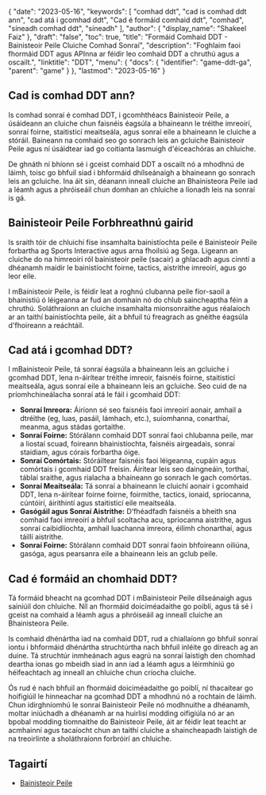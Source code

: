 {
  "date": "2023-05-16",
  "keywords": [
"comhad ddt",
"cad is comhad ddt ann",
"cad atá i gcomhad ddt",
"Cad é formáid comhaid ddt",
"comhad",
"síneadh comhad ddt",
"síneadh"
],
  "author": {
    "display_name": "Shakeel Faiz"
},
  "draft": "false",
  "toc": true,
  "title": "Formáid Comhaid DDT - Bainisteoir Peile Cluiche Comhad Sonraí",
  "description": "Foghlaim faoi fhormáid DDT agus APInna ar féidir leo comhaid DDT a chruthú agus a oscailt.",
  "linktitle": "DDT",
  "menu": {
    "docs": {
      "identifier": "game-ddt-ga",
      "parent": "game"
}
},
  "lastmod": "2023-05-16"
}

## Cad is comhad DDT ann?

Is comhad sonraí é comhad DDT, i gcomhthéacs Bainisteoir Peile, a úsáideann an cluiche chun faisnéis éagsúla a bhaineann le tréithe imreoirí, sonraí foirne, staitisticí meaitseála, agus sonraí eile a bhaineann le cluiche a stóráil. Baineann na comhaid seo go sonrach leis an gcluiche Bainisteoir Peile agus ní úsáidtear iad go coitianta lasmuigh d'éiceachóras an chluiche.

De ghnáth ní bhíonn sé i gceist comhaid DDT a oscailt nó a mhodhnú de láimh, toisc go bhfuil siad i bhformáid dhílseánaigh a bhaineann go sonrach leis an gcluiche. Ina áit sin, déanann inneall cluiche an Bhainisteora Peile iad a léamh agus a phróiseáil chun domhan an chluiche a líonadh leis na sonraí is gá.

## Bainisteoir Peile Forbhreathnú gairid

Is sraith tóir de chluichí físe insamhalta bainistíochta peile é Bainisteoir Peile forbartha ag Sports Interactive agus arna fhoilsiú ag Sega. Ligeann an cluiche do na himreoirí ról bainisteoir peile (sacair) a ghlacadh agus cinntí a dhéanamh maidir le bainistíocht foirne, tactics, aistrithe imreoirí, agus go leor eile.

I mBainisteoir Peile, is féidir leat a roghnú clubanna peile fíor-saoil a bhainistiú ó léigeanna ar fud an domhain nó do chlub saincheaptha féin a chruthú. Soláthraíonn an cluiche insamhalta mionsonraithe agus réalaíoch ar an taithí bainistíochta peile, áit a bhfuil tú freagrach as gnéithe éagsúla d'fhoireann a reáchtáil.

## Cad atá i gcomhad DDT?

I mBainisteoir Peile, tá sonraí éagsúla a bhaineann leis an gcluiche i gcomhad DDT, lena n-áirítear tréithe imreoir, faisnéis foirne, staitisticí meaitseála, agus sonraí eile a bhaineann leis an gcluiche. Seo cuid de na príomhchineálacha sonraí atá le fáil i gcomhaid DDT:

- **Sonraí Imreora:** Áiríonn sé seo faisnéis faoi imreoirí aonair, amhail a dtréithe (eg, luas, pasáil, lámhach, etc.), suíomhanna, conarthaí, meanma, agus stádas gortaithe.
- **Sonraí Foirne:** Stórálann comhaid DDT sonraí faoi chlubanna peile, mar a liostaí scuad, foireann bhainistíochta, faisnéis airgeadais, sonraí staidiam, agus córais forbartha óige.
- **Sonraí Comórtais:** Stóráiltear faisnéis faoi léigeanna, cupáin agus comórtais i gcomhaid DDT freisin. Áirítear leis seo daingneáin, torthaí, táblaí sraithe, agus rialacha a bhaineann go sonrach le gach comórtas.
- **Sonraí Meaitseála:** Tá sonraí a bhaineann le cluichí aonair i gcomhaid DDT, lena n-áirítear foirne foirne, foirmithe, tactics, ionaid, spriocanna, cúntóirí, áirithintí agus staitisticí eile meaitseála.
- **Gasógáil agus Sonraí Aistrithe:** D’fhéadfadh faisnéis a bheith sna comhaid faoi imreoirí a bhfuil scoltacha acu, spriocanna aistrithe, agus sonraí caibidlíochta, amhail luachanna imreora, éilimh chonarthaí, agus táillí aistrithe.
- **Sonraí Foirne:** Stórálann comhaid DDT sonraí faoin bhfoireann oiliúna, gasóga, agus pearsanra eile a bhaineann leis an gclub peile.

## Cad é formáid an chomhaid DDT?

Tá formáid bheacht na gcomhad DDT i mBainisteoir Peile dílseánaigh agus sainiúil don chluiche. Níl an fhormáid doiciméadaithe go poiblí, agus tá sé i gceist na comhaid a léamh agus a phróiseáil ag inneall cluiche an Bhainisteora Peile.

Is comhaid dhénártha iad na comhaid DDT, rud a chiallaíonn go bhfuil sonraí iontu i bhformáid dhénártha struchtúrtha nach bhfuil inléite go díreach ag an duine. Tá struchtúr inmheánach agus eagrú na sonraí laistigh den chomhad deartha ionas go mbeidh siad in ann iad a léamh agus a léirmhíniú go héifeachtach ag inneall an chluiche chun críocha cluiche.

Ós rud é nach bhfuil an fhormáid doiciméadaithe go poiblí, ní thacaítear go hoifigiúil le hinneachar na gcomhad DDT a mhodhnú nó a rochtain de láimh. Chun idirghníomhú le sonraí Bainisteoir Peile nó modhnuithe a dhéanamh, moltar iniúchadh a dhéanamh ar na huirlisí modding oifigiúla nó ar an bpobal modding tiomnaithe do Bainisteoir Peile, áit ar féidir leat teacht ar acmhainní agus tacaíocht chun an taithí cluiche a shaincheapadh laistigh de na treoirlínte a sholáthraíonn forbróirí an chluiche.

## Tagairtí
* [Bainisteoir Peile]( https://en.wikipedia.org/wiki/Football_Manager)


